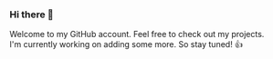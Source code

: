 ### Hi there 👋

Welcome to my GitHub account. Feel free to check out my projects.</br>
I'm currently working on adding some more. So stay tuned! 👍
  
<!--
**SButterbluemchen/SButterbluemchen** is a ✨ _special_ ✨ repository because its `README.md` (this file) appears on your GitHub profile.

Here are some ideas to get you started:

- 🔭 I’m currently working on ...
- 🌱 I’m currently learning ...
- 👯 I’m looking to collaborate on ...
- 🤔 I’m looking for help with ...
- 💬 Ask me about ...
- 📫 How to reach me: ...
- 😄 Pronouns: ...
- ⚡ Fun fact: ...
-->
